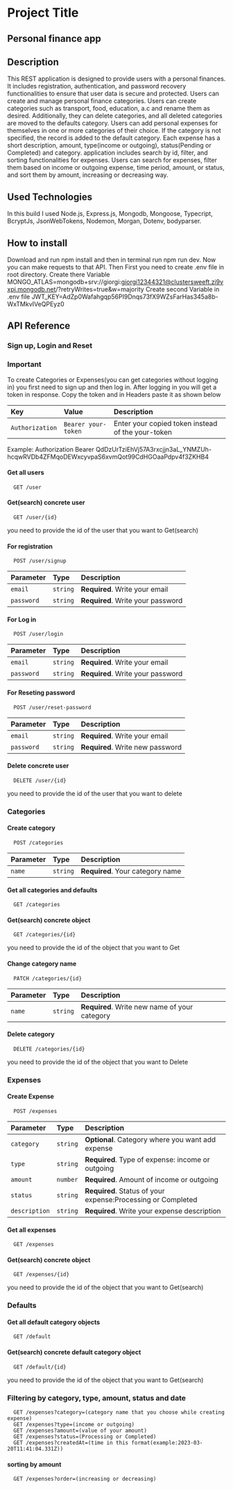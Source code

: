 # Project Title

## Personal finance app

## Description

This REST application is designed to provide users with a personal finances. It includes registration, authentication, and password recovery functionalities to ensure that user data is secure and protected.
Users can create and manage personal finance categories. Users can create categories such as transport, food, education, a.c and rename them as desired. Additionally, they can delete categories, and all deleted categories are moved to the defaults category.
Users can add personal expenses for themselves in one or more categories of their choice. If the category is not specified, the record is added to the default category. Each expense has a short description, amount, type(income or outgoing), status(Pending or Completed) and category.
application includes search by id, filter, and sorting functionalities for expenses. Users can search for expenses, filter them based on income or outgoing expense, time period, amount, or status, and sort them  by amount, increasing or decreasing way.

## Used Technologies

In this build I used Node.js, Express.js, Mongodb, Mongoose, Typecript, BcryptJs, JsonWebTokens, Nodemon, Morgan, Dotenv, bodyparser.


## How to install

Download and run npm install and then in terminal run npm run dev. Now you can make requests to that API.
Then First you need to create .env file in root directory. Create there Variable MONGO_ATLAS=mongodb+srv://giorgi:giorgi12344321@clustersweeft.zi9vxpj.mongodb.net/?retryWrites=true&w=majority
Create second Variable in .env file JWT_KEY=AdZp0Wafahgqp56PI9Dnqs73fX9WZsFarHas345a8b-WxTMkvIVeQPEyz0 


## API Reference

### Sign up, Login and Reset

### Important

To create Categories or Expenses(you can get categories without logging in) you first need to sign up and then log in.
After logging in you will get a token in response. Copy the token and in Headers paste it as shown below

| Key             | Value               | Description                                       |
| :-------------- | :------------------ | :------------------------------------------------ |
| `Authorization` | `Bearer your-token` | Enter your copied token instead of the your-token |

Example: Authorization Bearer QdDzUrTziEhVj57A3rxcjjn3aL_YNMZUh-hcqwRVDb4ZFMqoDEWxcyvpaS6xvmQot99CdHGOaaPdpv4f3ZKHB4

#### Get all users

```http
  GET /user
```

#### Get(search) concrete user

```http
  GET /user/{id}
```

you need to provide the id of the user that you want to Get(search)

#### For registration

```http
  POST /user/signup
```

| Parameter  | Type     | Description                       |
| :--------- | :------- | :-------------------------------- |
| `email`    | `string` | **Required**. Write your email    |
| `password` | `string` | **Required**. Write your password |

#### For Log in

```http
  POST /user/login
```

| Parameter  | Type     | Description                       |
| :--------- | :------- | :-------------------------------- |
| `email`    | `string` | **Required**. Write your email    |
| `password` | `string` | **Required**. Write your password |

#### For Reseting password

```http
  POST /user/reset-password
```

| Parameter  | Type     | Description                      |
| :--------- | :------- | :------------------------------- |
| `email`    | `string` | **Required**. Write your email   |
| `password` | `string` | **Required**. Write new password |

#### Delete concrete user

```http
  DELETE /user/{id}
```

you need to provide the id of the user that you want to delete

### Categories

#### Create category

```http
  POST /categories
```

| Parameter | Type     | Description                      |
| :-------- | :------- | :------------------------------- |
| `name`    | `string` | **Required**. Your category name |

#### Get all categories and defaults

```http
  GET /categories
```

#### Get(search) concrete object

```http
  GET /categories/{id}
```

you need to provide the id of the object that you want to Get

#### Change category name

```http
  PATCH /categories/{id}
```

| Parameter | Type     | Description                                   |
| :-------- | :------- | :-------------------------------------------- |
| `name`    | `string` | **Required**. Write new name of your category |

#### Delete category

```http
  DELETE /categories/{id}
```

you need to provide the id of the object that you want to Delete

### Expenses

#### Create Expense

```http
  POST /expenses
```

| Parameter  | Type     | Description                                                  |
| :--------- | :------- | :----------------------------------------------------------- |
| `category` | `string` | **Optional**. Category where you want add expense            |
| `type`     | `string` | **Required**. Type of expense: income or outgoing            |
| `amount`   | `number` | **Required**. Amount of income or outgoing                   |
| `status`   | `string` | **Required**. Status of your expense:Processing or Completed |
| `description`   | `string` | **Required**. Write your expense description |

#### Get all expenses

```http
  GET /expenses
```

#### Get(search) concrete object

```http
  GET /expenses/{id}
```

you need to provide the id of the object that you want to Get(search)

### Defaults

#### Get all default category objects

```http
  GET /default
```

#### Get(search) concrete default category object

```http
  GET /default/{id}
```

you need to provide the id of the object that you want to Get(search)

### Filtering by category, type, amount, status and date

```http
  GET /expenses?category=(category name that you choose while creating expense)
  GET /expenses?type=(income or outgoing)
  GET /expenses?amount=(value of your amount)
  GET /expenses?status=(Processing or Completed)
  GET /expenses?createdAt=(time in this format(example:2023-03-20T11:41:04.331Z))
```

#### sorting by amount

```http
  GET /expenses?order=(increasing or decreasing)

```


